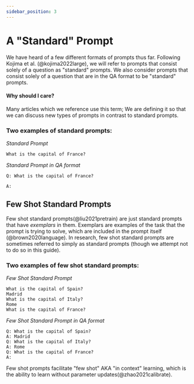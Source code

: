 ```yaml
---
sidebar_position: 3
---
```


# A "Standard" Prompt

We have heard of a few different formats of prompts thus far. 
Following Kojima et al. (@kojima2022large), we will refer to prompts that consist 
solely of a question as "standard" prompts. We also consider prompts that consist solely of
a question that are in the QA format to be "standard" prompts.

#### Why should I care?

Many articles which we reference use this term; We are defining it so that we can discuss new types of prompts in contrast to standard prompts. 

### Two examples of standard prompts:


_Standard Prompt_
```
What is the capital of France?
```

_Standard Prompt in QA format_
```
Q: What is the capital of France?

A:
```

## Few Shot Standard Prompts

Few shot standard prompts(@liu2021pretrain) are just standard prompts that have _exemplars_
in them. Exemplars are examples of the task that the prompt is trying to solve, 
which are included in the prompt itself (@brown2020language). In research, few shot standard prompts 
are sometimes referred to simply as standard prompts (though we attempt not to do so in this guide).

### Two examples of few shot standard prompts:

_Few Shot Standard Prompt_

```
What is the capital of Spain?
Madrid
What is the capital of Italy?
Rome
What is the capital of France?
```

_Few Shot Standard Prompt in QA format_
```
Q: What is the capital of Spain?
A: Madrid
Q: What is the capital of Italy?
A: Rome
Q: What is the capital of France?
A:
```

Few shot prompts facilitate "few shot" AKA "in context" learning, which is the 
ability to learn without parameter updates(@zhao2021calibrate).

